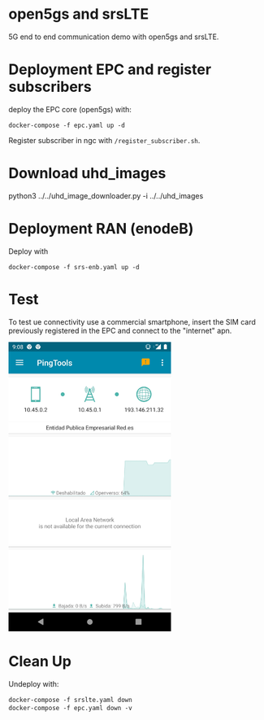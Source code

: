 # open5gs and srsLTE 

5G end to end communication demo with open5gs and srsLTE.

# Deployment EPC and register subscribers

deploy the EPC core (open5gs) with:

```
docker-compose -f epc.yaml up -d
```

Register subscriber in ngc with `/register_subscriber.sh`.


# Download uhd_images


python3 ../../uhd_image_downloader.py -i ../../uhd_images

# Deployment RAN (enodeB)

Deploy with

```
docker-compose -f srs-enb.yaml up -d
```


# Test

To test ue connectivity use a commercial smartphone, insert the SIM card previously registered in the EPC and connect to the "internet" apn.

<img src="ue_connected.jpg" alt="ue_connected.jpg" width="320"/>


# Clean Up

Undeploy with:

```
docker-compose -f srslte.yaml down
docker-compose -f epc.yaml down -v

```